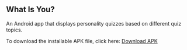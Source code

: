 ## What Is You?

An Android app that displays personality quizzes based on different quiz topics.

To download the installable APK file, click here: [Download APK](https://github.com/eangele1/WhatIsYou/raw/main/android/app/build/outputs/apk/release/app-release.apk)
